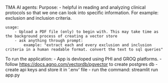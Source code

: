 TMA AI agents:
    Purpose:
            - helpful in reading and analyzing clinical protocols so that we one can look into specific information. For example: exclusion and inclusion criteria.
    
    usage: 
        - Upload a PDF file (only) to begin with. This may take time as the background process of creating a vector store
        - ask anything through prompt:
            example: "extract each and every exclusion and inclusion criteria in a human readable format. convert the text to sql queries"
    

To run the application:
    - App is devloped using PHI and GROQ platforms.
    - follow https://docs.agno.com/vectordb/pgvector to create postgres db
    - create api keys and store it in '.env' file
    - run the command: streamlit run app.py